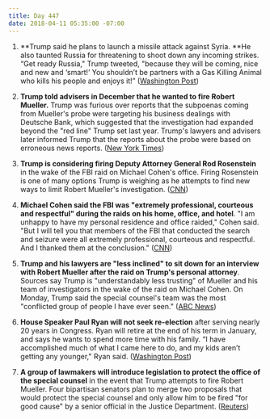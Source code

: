 ```yaml
---
title: Day 447
date: 2018-04-11 05:35:00 -07:00
---
```


1. \*\*Trump said he plans to launch a missile attack against Syria. \*\*He also taunted Russia for threatening to shoot down any incoming strikes. “Get ready Russia," Trump tweeted, "because they will be coming, nice and new and ‘smart!’ You shouldn’t be partners with a Gas Killing Animal who kills his people and enjoys it!” ([Washington Post](https://www.washingtonpost.com/politics/trump-says-missiles-will-be-coming-to-syria-taunts-russia-for-vowing-to-block-them/2018/04/11/7dc52fa0-3d7a-11e8-8d53-eba0ed2371cc_story.html?utm_term=.aa150ee62b99))

2. **Trump told advisers in December that he wanted to fire Robert Mueller.** Trump was furious over reports that the subpoenas coming from Mueller's probe were targeting his business dealings with Deutsche Bank, which suggested that the investigation had expanded beyond the "red line" Trump set last year. Trump's lawyers and advisers later informed Trump that the reports about the probe were based on erroneous news reports. ([New York Times](https://www.nytimes.com/2018/04/10/us/politics/trump-sought-to-fire-mueller-in-december.html))

3. **Trump is considering firing Deputy Attorney General Rod Rosenstein** in the wake of the FBI raid on Michael Cohen's office. Firing Rosenstein is one of many options Trump is weighing as he attempts to find new ways to limit Robert Mueller's investigation. ([CNN](https://www.cnn.com/2018/04/10/politics/trump-rod-rosenstein-robert-mueller/index.html))

4. **Michael Cohen said the FBI was "extremely professional, courteous and respectful" during the raids on his home, office, and hotel**. "I am unhappy to have my personal residence and office raided," Cohen said. "But I will tell you that members of the FBI that conducted the search and seizure were all extremely professional, courteous and respectful. And I thanked them at the conclusion." ([CNN](https://www.cnn.com/2018/04/10/politics/michael-cohen-fbi-raid/index.html))

5. **Trump and his lawyers are "less inclined" to sit down for an interview with Robert Mueller after the raid on Trump's personal attorney**. Sources say Trump is "understandably less trusting" of Mueller and his team of investigators in the wake of the raid on Michael Cohen. On Monday, Trump said the special counsel's team was the most "conflicted group of people I have ever seen." ([ABC News](http://abcnews.go.com/Politics/president-trump-inclined-sit-special-counsel-interview-raid/story?id=54362470))

6. **House Speaker Paul Ryan will not seek re-election** after serving nearly 20 years in Congress. Ryan will retire at the end of his term in January, and says he wants to spend more time with his family. “I have accomplished much of what I came here to do, and my kids aren’t getting any younger," Ryan said. ([Washington Post](https://www.washingtonpost.com/powerpost/house-speaker-paul-ryan-will-not-seek-reelection-he-tells-friends-and-colleagues/2018/04/11/0d2719e4-3d83-11e8-8d53-eba0ed2371cc_story.html?utm_term=.84a3cd08ef97))

7. **A group of lawmakers will introduce legislation to protect the office of the special counsel** in the event that Trump attempts to fire Robert Mueller. Four bipartisan senators plan to merge two proposals that would protect the special counsel and only allow him to be fired "for good cause" by a senior official in the Justice Department. ([Reuters](https://www.reuters.com/article/us-usa-trump-russia/bipartisan-group-of-senators-introduce-proposal-to-protect-mueller-idUSKBN1HI1VA))